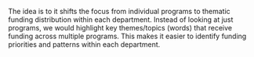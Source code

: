 The idea is to it shifts the focus from individual programs to thematic funding distribution within each department. Instead of looking at just programs, we would highlight key themes/topics (words) that receive funding across multiple programs. This makes it easier to identify funding priorities and patterns within each department.
